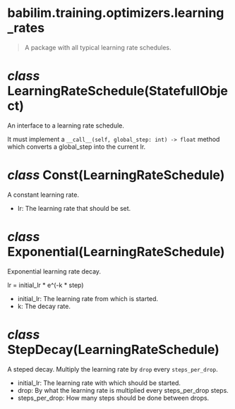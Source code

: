 # babilim.training.optimizers.learning_rates

> A package with all typical learning rate schedules.

# *class* **LearningRateSchedule**(StatefullObject)

An interface to a learning rate schedule.

It must implement a `__call__(self, global_step: int) -> float` method which converts a global_step into the current lr.


# *class* **Const**(LearningRateSchedule)

A constant learning rate.

* lr: The learning rate that should be set.


# *class* **Exponential**(LearningRateSchedule)

Exponential learning rate decay.

lr = initial_lr * e^(-k * step)

* initial_lr: The learning rate from which is started.
* k: The decay rate.


# *class* **StepDecay**(LearningRateSchedule)

A steped decay.
Multiply the learning rate by `drop` every `steps_per_drop`.

* initial_lr: The learning rate with which should be started.
* drop: By what the learning rate is multiplied every steps_per_drop steps.
* steps_per_drop: How many steps should be done between drops.


